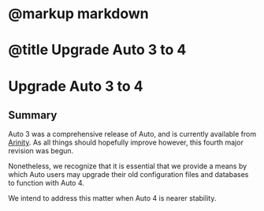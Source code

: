 # @markup markdown
# @title Upgrade Auto 3 to 4

Upgrade Auto 3 to 4
===================

Summary
-----------
Auto 3 was a comprehensive release of Auto, and is currently available from 
[Arinity](https://github.com/arinity/Auto). As all things should hopefully improve
however, this fourth major revision was begun.

Nonetheless, we recognize that it is essential that we provide a means by which
Auto users may upgrade their old configuration files and databases to function
with Auto 4.

We intend to address this matter when Auto 4 is nearer stability.
